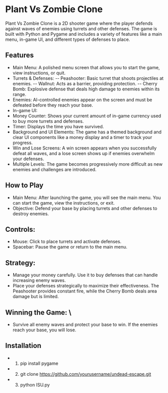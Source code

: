 # Plant Vs Zombie Clone
Plant Vs Zombie Clone is a 2D shooter game where the player defends against waves of enemies using turrets and other defenses. The game is built with Python and Pygame and includes a variety of features like a main menu, in-game UI, and different types of defenses to place.

## Features
- Main Menu: A polished menu screen that allows you to start the game, view instructions, or quit.
- Turrets & Defenses:
 -- Peashooter: Basic turret that shoots projectiles at enemies.
 -- Wallnut: Acts as a barrier, providing protection.
 -- Cherry Bomb: Explosive defense that deals high damage to enemies within its range.
- Enemies: AI-controlled enemies appear on the screen and must be defeated before they reach your base.
- In-game UI:
 - Money Counter: Shows your current amount of in-game currency used to buy more turrets and defenses.
 - Timer: Displays the time you have survived.
- Background and UI Elements: The game has a themed background and clear UI components like a money display and a timer to track your progress.
- Win and Lose Screens: A win screen appears when you successfully defeat all waves, and a lose screen shows up if enemies overwhelm your defenses.
- Multiple Levels: The game becomes progressively more difficult as new enemies and challenges are introduced.
## How to Play
- Main Menu: After launching the game, you will see the main menu. You can start the game, view the instructions, or exit.
- Objective: Defend your base by placing turrets and other defenses to destroy enemies.
## Controls:
- Mouse: Click to place turrets and activate defenses.
- Spacebar: Pause the game or return to the main menu.
## Strategy:
 - Manage your money carefully. Use it to buy defenses that can handle increasing enemy waves.
 - Place your defenses strategically to maximize their effectiveness. The Peashooter provides constant fire, while the Cherry Bomb deals area damage but is limited.
## Winning the Game: \
- Survive all enemy waves and protect your base to win. If the enemies reach your base, you will lose.

## Installation
- 1. pip install pygame
- 2. git clone https://github.com/yourusername/undead-escape.git
- 3. python ISU.py

